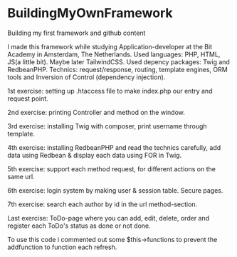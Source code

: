 # BuildingMyOwnFramework
Building my first framework and github content

I made this framework while studying Application-developer at the Bit Academy in Amsterdam, The Netherlands.
Used languages: PHP, HTML, JS(a little bit). Maybe later TailwindCSS.
Used depency packages: Twig and RedbeanPHP.
Technics: request/response, routing, template engines, ORM tools and Inversion of Control (dependency injection).

1st exercise: setting up .htaccess file to make index.php our entry and request point.

2nd exercise: printing Controller and method on the window.

3rd exercise: installing Twig with composer, print username through template.

4th exercise: installing RedbeanPHP and read the technics carefully, add data using Redbean & display each data using FOR in Twig.

5th exercise: support each method request, for different actions on the same url.

6th exercise: login system by making user & session table. Secure pages.

7th exercise: search each author by id in the url method-section.

Last exercise: ToDo-page where you can add, edit, delete, order and register each ToDo's status as done or not done.

To use this code i commented out some $this->functions to prevent the addfunction to function each refresh.
